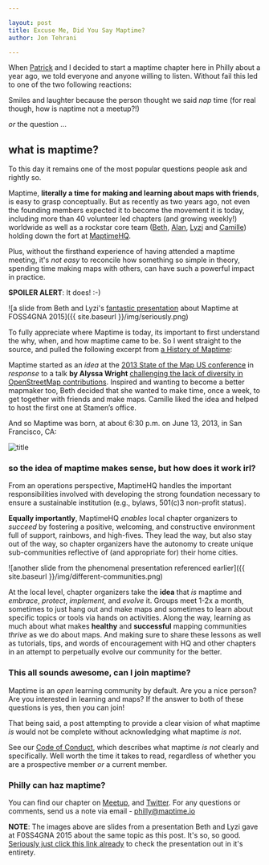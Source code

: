 ```yaml
---

layout: post
title: Excuse Me, Did You Say Maptime?
author: Jon Tehrani

---
```


When [Patrick](https://twitter.com/hamhandedly) and I decided to start a maptime chapter here in Philly about a year ago, we told everyone and anyone willing to listen. Without fail this led to one of the two following reactions:

Smiles and laughter because the person thought we said *nap* time (for real though, how is naptime not a meetup?!)

*or* the question ...

<h2><strong>what is maptime?</strong></h2>

To this day it remains one of the most popular questions people ask and rightly so. 

Maptime, **literally a time for making and learning about maps with friends**, is easy to grasp conceptually. But as recently as two years ago, not even the founding members expected it to become the movement it is today, including more than 40 volunteer led chapters (and growing weekly!) worldwide as well as a rockstar core team ([Beth](https://twitter.com/bethschechter), [Alan](https://twitter.com/mappingmashups), [Lyzi](https://twitter.com/lyzidiamond) and [Camille](https://twitter.com/fulgenteft)) holding down the fort at [MaptimeHQ](https://twitter.com/MaptimeHQ).

Plus, without the firsthand experience of having attended a maptime meeting, it's *not easy* to reconcile how something so simple in theory, spending time making maps with others, can have such a powerful impact in practice.

**SPOILER ALERT**: It does! :-) 

![a slide from Beth and Lyzi's [fantastic presentation](https://speakerdeck.com/bethschechter/what-time-is-it-its-maptime) about Maptime at FOSS4GNA 2015]({{ site.baseurl }}/img/seriously.png)

To fully appreciate where Maptime is today, its important to first understand the why, when, and how maptime came to be. So I went straight to the source, and pulled the following excerpt from [a History of Maptime](http://maptime.io/about/):

Maptime started as an *idea* at the [2013 State of the Map US conference](http://stateofthemap.us/2013/) in *response* to a talk **by Alyssa Wright** [challenging the lack of diversity in OpenStreetMap contributions](http://vimeopro.com/openstreetmapus/state-of-the-map-us-2013/video/68098504). Inspired and wanting to become a better mapmaker too, Beth decided that she wanted to make time, once a week, to get together with friends and make maps. Camille liked the idea and helped to host the first one at Stamen’s office.

And so Maptime was born, at about 6:30 p.m. on June 13, 2013, in San Francisco, CA:

![title](http://maptime.io/img/about-maptime.png)

<h3><strong>so the idea of maptime makes sense, but how does it work irl?</strong></h3>

From an operations perspective, MaptimeHQ handles the important responsibilities involved with developing the strong foundation necessary to ensure a sustainable institution (e.g., bylaws, 501(c)3 non-profit status). 

**Equally importantly**, MaptimeHQ *enables* local chapter organizers to *succeed* by fostering a positive, welcoming, and constructive environment full of support, rainbows, and high-fives. They lead the way, but also stay out of the way, so chapter organizers have the autonomy to create unique sub-communities reflective of (and appropriate for) their home cities. 

![another slide from the phenomenal presentation referenced earlier]({{ site.baseurl }}/img/different-communities.png)

At the local level, chapter organizers take the **idea** that *is* maptime and *embrace*, *protect*, *implement*, and *evolve* it. Groups meet 1-2x a month, sometimes to just hang out and make maps and sometimes to learn about specific topics or tools via hands on activities. Along the way, learning as much about what makes **healthy** and **successful** mapping communities *thrive* as we do about maps. And making sure to share these lessons as well as tutorials, tips, and words of encouragement with HQ and other chapters in an attempt to perpetually evolve our community for the better.

<h3><strong>This all sounds awesome, can I join maptime?</strong></h3>

Maptime is an *open* learning community by default. Are you a nice person? Are you interested in learning and maps? If the answer to both of these questions is yes, then you can join! 

That being said, a post attempting to provide a clear vision of what maptime *is* would not be complete without acknowledging what maptime *is not*. 

See our [Code of Conduct](http://maptime.io/code-of-conduct/), which describes what maptime *is not* clearly and specifically. Well worth the time it takes to read, regardless of whether you are a prospective member *or* a current member.

<h3><strong>Philly can haz maptime?</strong></h3>

You can find our chapter on [Meetup](http://www.meetup.com/maptimephl/), and [Twitter](https://twitter.com/maptimephl). For any questions or comments, send us a note via email - philly@maptime.io

**NOTE**: The images above are slides from a presentation Beth and Lyzi gave at F0SS4GNA 2015 about the same topic as this post. It's so, so good. [Seriously just click this link already](https://speakerdeck.com/bethschechter/what-time-is-it-its-maptime) to check the presentation out in it's entirety.